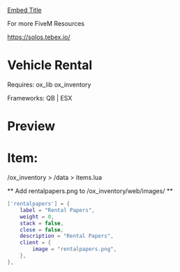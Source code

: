 [Embed Title](https://i.imgur.com/jQ5hOSd.png)

For more FiveM Resources 

https://solos.tebex.io/ 

# Vehicle Rental 

Requires: 
ox_lib
ox_inventory 

Frameworks: QB | ESX

# Preview 



# Item:

/ox_inventory > /data > items.lua 

** Add rentalpapers.png to /ox_inventory/web/images/ **

```lua
['rentalpapers'] = {
    label = "Rental Papers",
    weight = 0,
    stack = false,
    close = false,
    description = "Rental Papers",
    client = {
        image = "rentalpapers.png",
    },
},
```
